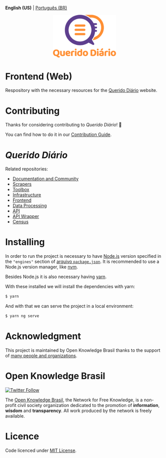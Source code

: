 **English (US)** | [Português (BR)](../README.md)

<p align="center">
  <img alt="Querido Diário" src="./images/querido-diario-logo.png" width="200">
</p>

# Frontend (Web)

Respository with the necessary resources for the [Querido Diário](https://queridodiario.ok.org.br/) website.

# Contributing

Thanks for considering contributing to *Querido Diário*! :tada:

You can find how to do it in our [Contribution Guide](CONTRIBUTING-en-US.md).

# *Querido Diário*

Related repositories:
- [Documentation and Community](https://github.com/okfn-brasil/querido-diario-comunidade)
- [Scrapers](https://github.com/okfn-brasil/querido-diario)
- [Toolbox](https://github.com/okfn-brasil/querido-diario-toolbox)
- [Infrastructure](https://github.com/okfn-brasil/querido-diario-infra)
- [Frontend](https://github.com/okfn-brasil/querido-diario-frontend)
- [Data Processing](https://github.com/okfn-brasil/querido-diario-data-processing)
- [API](https://github.com/okfn-brasil/querido-diario-api)
- [API Wrapper](https://github.com/okfn-brasil/querido-diario-api-wrapper)
- [Census](https://github.com/okfn-brasil/censo-querido-diario)

# Installing

In order to run the project is necessary to have [Node.js](https://nodejs.org/) version specified in the `"engines"` section of [arquivo `package.json`](package.json). It is recommended to use a Node.js version manager, like [nvm](https://github.com/nvm-sh/nvm).

Besides Node.js it is also necessary having [yarn](https://yarnpkg.com/).

With these installed we will install the dependencies with yarn:

```sh
$ yarn
```

And with that we can serve the project in a local environment:

```sh
$ yarn ng serve
```

# Acknowledgment

This project is maintained by Open Knowledge Brasil thanks to the support of [many people and organizations](https://queridodiario.ok.org.br/apoie#quem-apoia).

# Open Knowledge Brasil
<p>
  <a href="https://twitter.com/intent/follow?screen_name=okfnbr" target="_blank">
    <img alt="Twitter Follow" src="https://img.shields.io/twitter/follow/okfnbr?label=%40okfnbr&style=social">
  </a>
</p>

The [Open Knowledge Brasil](https://ok.org.br/), the Network for Free Knowledge, is a non-profit civil society organization dedicated to the promotion of **information**, **wisdom** and **transparency**. All work produced by the network is freely available.

# Licence

Code licenced under [MIT License](../LICENSE.md).
